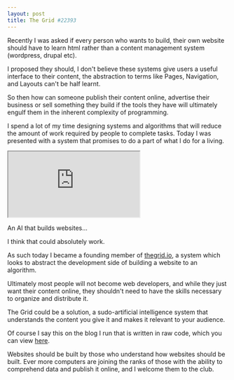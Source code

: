 ```yaml
---
layout: post
title: The Grid #22393
---
```


Recently I was asked if every person who wants to build,
their own website should have to learn html rather than
a content management system (wordpress, drupal etc).

I proposed they should, I don't believe these systems give
users a useful interface to their content, the abstraction
to terms like Pages, Navigation, and Layouts can't be half
learnt.

So then how can someone publish their content online,
advertise their business or sell something they build if
the tools they have will ultimately engulf them in the
inherent complexity of programming.

I spend a lot of my time designing systems and algorithms
that will reduce the amount of work required by people
to complete tasks. Today I was presented with a system
that promises to do a part of what I do for a living.

<iframe class="embed-responsive embed-responsive-16by9" src="https://www.youtube.com/embed/OXA4-5x31V0" allowfullscreen></iframe>

An AI that builds websites...

I think that could absolutely work.

As such today I became a founding member of [thegrid.io](https://thegrid.io/#22393),
a system which looks to abstract the development side
of building a website to an algorithm.

Ultimately most people will not become web developers,
and while they just want their content online,
they shouldn't need to have the skills necessary to
organize and distribute it.

The Grid could be a solution, a sudo-artificial
intelligence system that understands the content
you give it and makes it relevant to your audience.

Of course I say this on the blog I run that is written
in raw code, which you can view [here](https://github.com/dirkkelly/dirkkelly.github.com/blob/69606ace6875ef6b29e11a93bc8d4346cd4c1da7/_layouts/post.html).

Websites should be built by those who understand how
websites should be built. Ever more computers are 
joining the ranks of those with the ability to
comprehend data and publish it online, and I welcome
them to the club.
